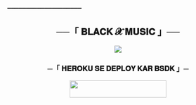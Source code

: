 ━━━━━━━━━━━━━━━━━━━━ 

<h2 align="center">
     ──「 𝐁𝐋𝐀𝐂𝐊 𝓧  𝐌𝐔𝐒𝐈𝐂 」──
</h2>


<p align="center">
  <img src="https://telegra.ph/file/ead4b6f562714ef09161a.png">
</p>
     </p>

<h3 align="center">
    ─「 𝐇𝐄𝐑𝐎𝐊𝐔 𝐒𝐄 𝐃𝐄𝐏𝐋𝐎𝐘 𝐊𝐀𝐑 𝐁𝐒𝐃𝐊 」─
</h3>

<p align="center"><a href="https://dashboard.heroku.com/new?template=https://github.com/BLACKLOVER15/BlackSimple"> <img src="https://img.shields.io/badge/Deploy%20On%20Heroku-black?style=for-the-badge&logo=heroku" width="220" height="38.45"/></a></p>
